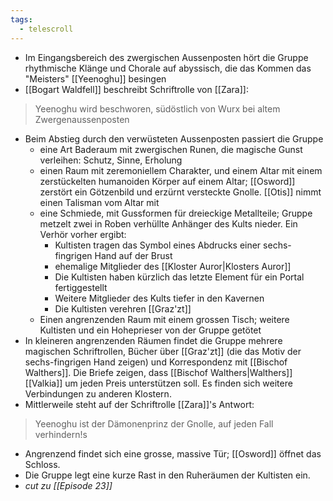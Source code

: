 ```yaml
---
tags: 
  - telescroll
---
```



- Im Eingangsbereich des zwergischen Aussenposten hört die Gruppe rhythmische Klänge und Chorale auf abyssisch, die das Kommen das "Meisters" [[Yeenoghu]] besingen
- [[Bogart Waldfell]] beschreibt Schriftrolle von [[Zara]]:
 > Yeenoghu wird beschworen, südöstlich von Wurx bei altem Zwergenaussenposten
- Beim Abstieg durch den verwüsteten Aussenposten passiert die Gruppe 
	- eine Art Baderaum mit zwergischen Runen, die magische Gunst verleihen: Schutz, Sinne, Erholung
	- einen Raum mit zeremoniellem Charakter, und einem Altar mit einem zerstückelten humanoiden Körper auf einem Altar; [[Osword]] zerstört ein Götzenbild und erzürnt versteckte Gnolle. [[Otis]] nimmt einen Talisman vom Altar mit
	- eine Schmiede, mit Gussformen für dreieckige Metallteile; Gruppe metzelt zwei in Roben verhüllte Anhänger des Kults nieder. Ein Verhör vorher ergibt:
		- Kultisten tragen das Symbol eines Abdrucks einer sechs-fingrigen Hand auf der Brust
		- ehemalige Mitglieder des [[Kloster Auror|Klosters Auror]]
		- Die Kultisten haben kürzlich das letzte Element für ein Portal fertiggestellt
		- Weitere Mitglieder des Kults tiefer in den Kavernen
		- Die Kultisten verehren [[Graz'zt]]
	- Einen angrenzenden Raum mit einem grossen Tisch; weitere Kultisten und ein Hoheprieser von der Gruppe getötet
- In kleineren angrenzenden Räumen findet die Gruppe mehrere magischen Schriftrollen, Bücher über [[Graz'zt]] (die das Motiv der sechs-fingrigen Hand zeigen) und Korrespondenz mit [[Bischof Walthers]]. Die Briefe zeigen, dass [[Bischof Walthers|Walthers]] [[Valkia]] um jeden Preis unterstützen soll. Es finden sich weitere Verbindungen zu anderen Klostern.
- Mittlerweile steht auf der Schriftrolle [[Zara]]'s Antwort:
> Yeenoghu ist der Dämonenprinz der Gnolle, auf jeden Fall verhindern!s
- Angrenzend findet sich eine grosse, massive Tür; [[Osword]] öffnet das Schloss.
- Die Gruppe legt eine kurze Rast in den Ruheräumen der Kultisten ein.
- *cut zu [[Episode 23]]*